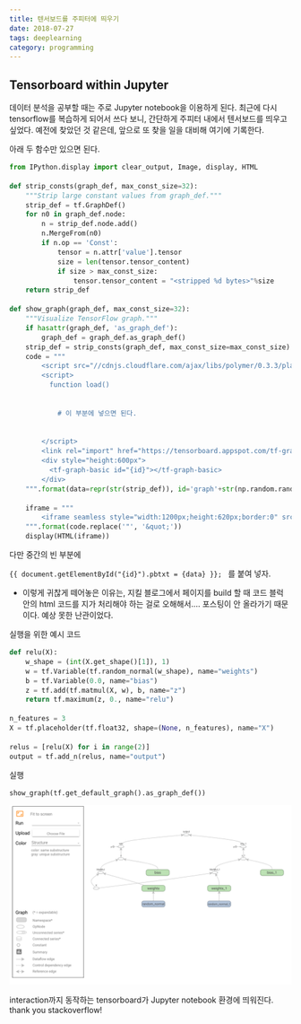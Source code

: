 ```yaml
---
title: 텐서보드를 주피터에 띄우기
date: 2018-07-27
tags: deeplearning
category: programming
---
```


## Tensorboard within Jupyter


데이터 분석을 공부할 때는 주로 Jupyter notebook을 이용하게 된다. 최근에 다시 tensorflow를 복습하게 되어서 쓰다 보니, 간단하게 주피터 내에서 텐서보드를 띄우고 싶었다. 예전에 찾았던 것 같은데, 앞으로 또 찾을 일을 대비해 여기에 기록한다.


아래 두 함수만 있으면 된다.

```python
from IPython.display import clear_output, Image, display, HTML

def strip_consts(graph_def, max_const_size=32):
    """Strip large constant values from graph_def."""
    strip_def = tf.GraphDef()
    for n0 in graph_def.node:
        n = strip_def.node.add()
        n.MergeFrom(n0)
        if n.op == 'Const':
            tensor = n.attr['value'].tensor
            size = len(tensor.tensor_content)
            if size > max_const_size:
                tensor.tensor_content = "<stripped %d bytes>"%size
    return strip_def

def show_graph(graph_def, max_const_size=32):
    """Visualize TensorFlow graph."""
    if hasattr(graph_def, 'as_graph_def'):
        graph_def = graph_def.as_graph_def()
    strip_def = strip_consts(graph_def, max_const_size=max_const_size)
    code = """
        <script src="//cdnjs.cloudflare.com/ajax/libs/polymer/0.3.3/platform.js"></script>
        <script>
          function load()


            # 이 부분에 넣으면 된다.


        </script>
        <link rel="import" href="https://tensorboard.appspot.com/tf-graph-basic.build.html" onload=load()>
        <div style="height:600px">
          <tf-graph-basic id="{id}"></tf-graph-basic>
        </div>
    """.format(data=repr(str(strip_def)), id='graph'+str(np.random.rand()))

    iframe = """
        <iframe seamless style="width:1200px;height:620px;border:0" srcdoc="{}"></iframe>
    """.format(code.replace('"', '&quot;'))
    display(HTML(iframe))
```

다만 중간의 빈 부분에

`{{
  document.getElementById("{id}").pbtxt = {data}
  }};
`
 를 붙여 넣자.
- 이렇게 귀찮게 떼어놓은 이유는, 지킬 블로그에서 페이지를 build 할 때 코드 블럭 안의 html 코드를 지가 처리해야 하는 걸로 오해해서.... 포스팅이 안 올라가기 때문이다. 예상 못한 난관이었다.


실행을 위한 예시 코드


```python
def relu(X):
    w_shape = (int(X.get_shape()[1]), 1)
    w = tf.Variable(tf.random_normal(w_shape), name="weights")
    b = tf.Variable(0.0, name="bias")
    z = tf.add(tf.matmul(X, w), b, name="z")
    return tf.maximum(z, 0., name="relu")

n_features = 3
X = tf.placeholder(tf.float32, shape=(None, n_features), name="X")

relus = [relu(X) for i in range(2)]
output = tf.add_n(relus, name="output")
```

실행


```python
show_graph(tf.get_default_graph().as_graph_def())
```

![img](/assets/img/tensorboard_on_jupyter.png)

interaction까지 동작하는 tensorboard가 Jupyter notebook 환경에 띄워진다. thank you stackoverflow!
